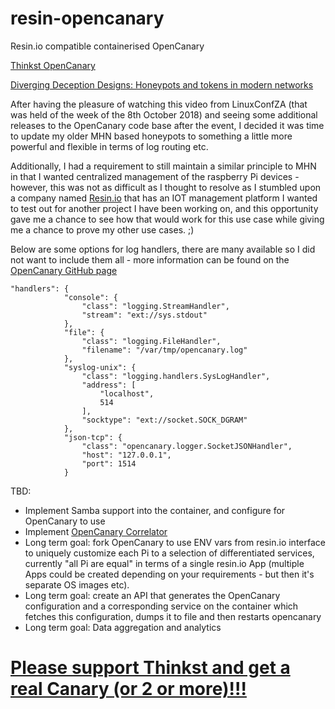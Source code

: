# resin-opencanary

Resin.io compatible containerised OpenCanary

[Thinkst OpenCanary](https://github.com/thinkst/opencanary)

[Diverging Deception Designs: Honeypots and tokens in modern networks](https://www.youtube.com/watch?v=BRsrK3hNAXo)

After having the pleasure of watching this video from LinuxConfZA (that was held of the week of the 8th October 2018) and seeing some additional releases to the OpenCanary code base after the event, I decided it was time to update my older MHN based honeypots to something a little more powerful and flexible in terms of log routing etc.

Additionally, I had a requirement to still maintain a similar principle to MHN in that I wanted centralized management of the raspberry Pi devices - however, this was not as difficult as I thought to resolve as I stumbled upon a company named [Resin.io](https://resin.io/) that has an IOT management platform I wanted to test out for another project I have been working on, and this opportunity gave me a chance to see how that would work for this use case while giving me a chance to prove my other use cases. ;)

Below are some options for log handlers, there are many available so I did not want to include them all - more information can be found on the [OpenCanary GitHub page](https://github.com/thinkst/opencanary)

```
"handlers": {
            "console": {
                "class": "logging.StreamHandler",
                "stream": "ext://sys.stdout"
            },
            "file": {
                "class": "logging.FileHandler",
                "filename": "/var/tmp/opencanary.log"
            },
            "syslog-unix": {
                "class": "logging.handlers.SysLogHandler",
                "address": [
                    "localhost",
                    514
                ],
                "socktype": "ext://socket.SOCK_DGRAM"
            },
            "json-tcp": {
                "class": "opencanary.logger.SocketJSONHandler",
                "host": "127.0.0.1",
                "port": 1514
            }
```


TBD:

* Implement Samba support into the container, and configure for OpenCanary to use
* Implement [OpenCanary Correlator](https://github.com/thinkst/opencanary-correlator)
* Long term goal: fork OpenCanary to use ENV vars from resin.io interface to uniquely customize each Pi to a selection of differentiated services, currently "all Pi are equal" in terms of a single resin.io App (multiple Apps could be created depending on your requirements - but then it's separate OS images etc).
* Long term goal: create an API that generates the OpenCanary configuration and a corresponding service on the container which fetches this configuration, dumps it to file and then restarts opencanary
* Long term goal: Data aggregation and analytics

# [Please support Thinkst and get a real Canary (or 2 or more)!!!](https://canary.tools/)




